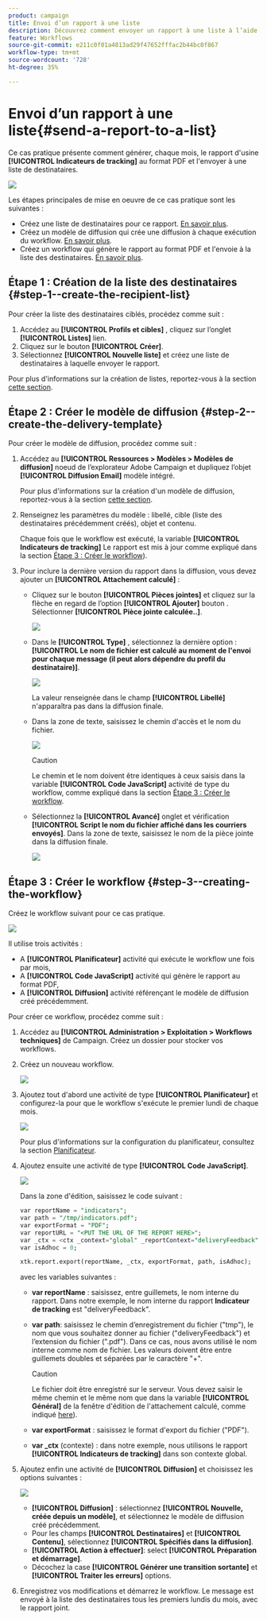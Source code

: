 ```yaml
---
product: campaign
title: Envoi d’un rapport à une liste
description: Découvrez comment envoyer un rapport à une liste à l’aide d’un workflow
feature: Workflows
source-git-commit: e211c0f01a4813ad29f47652fffac2b44bc0f867
workflow-type: tm+mt
source-wordcount: '728'
ht-degree: 35%

---
```



# Envoi d’un rapport à une liste{#send-a-report-to-a-list}

Ce cas pratique présente comment générer, chaque mois, le rapport d&#39;usine **[!UICONTROL Indicateurs de tracking]** au format PDF et l&#39;envoyer à une liste de destinataires.

![](assets/use_case_report_intro.png)

Les étapes principales de mise en oeuvre de ce cas pratique sont les suivantes :

* Créez une liste de destinataires pour ce rapport. [En savoir plus](#step-1--create-the-recipient-list).
* Créez un modèle de diffusion qui crée une diffusion à chaque exécution du workflow. [En savoir plus](#step-2--create-the-delivery-template).
* Créez un workflow qui génère le rapport au format PDF et l&#39;envoie à la liste des destinataires. [En savoir plus](#step-3--create-the-workflow).

## Étape 1 : Création de la liste des destinataires {#step-1--create-the-recipient-list}

Pour créer la liste des destinataires ciblés, procédez comme suit :

1. Accédez au **[!UICONTROL Profils et cibles]** , cliquez sur l’onglet **[!UICONTROL Listes]** lien.
1. Cliquez sur le bouton **[!UICONTROL Créer]**.
1. Sélectionnez **[!UICONTROL Nouvelle liste]** et créez une liste de destinataires à laquelle envoyer le rapport.

Pour plus d&#39;informations sur la création de listes, reportez-vous à la section [cette section](../../v8/audiences/create-audiences.md).

## Étape 2 : Créer le modèle de diffusion {#step-2--create-the-delivery-template}

Pour créer le modèle de diffusion, procédez comme suit :

1. Accédez au **[!UICONTROL Ressources > Modèles > Modèles de diffusion]** noeud de l’explorateur Adobe Campaign et dupliquez l’objet **[!UICONTROL Diffusion Email]** modèle intégré.

   Pour plus d&#39;informations sur la création d&#39;un modèle de diffusion, reportez-vous à la section [cette section](../../v8/send/create-templates.md).

1. Renseignez les paramètres du modèle : libellé, cible (liste des destinataires précédemment créés), objet et contenu.

   Chaque fois que le workflow est exécuté, la variable **[!UICONTROL Indicateurs de tracking]** Le rapport est mis à jour comme expliqué dans la section [Étape 3 : Créer le workflow](#step-3--creating-the-workflow)).

1. Pour inclure la dernière version du rapport dans la diffusion, vous devez ajouter un **[!UICONTROL Attachement calculé]** :

   * Cliquez sur le bouton **[!UICONTROL Pièces jointes]** et cliquez sur la flèche en regard de l’option **[!UICONTROL Ajouter]** bouton . Sélectionner **[!UICONTROL Pièce jointe calculée..]**.

      ![](assets/use_case_report_4.png)

   * Dans le **[!UICONTROL Type]** , sélectionnez la dernière option : **[!UICONTROL Le nom de fichier est calculé au moment de l&#39;envoi pour chaque message (il peut alors dépendre du profil du destinataire)]**.

      ![](assets/use_case_report_5.png)

      La valeur renseignée dans le champ **[!UICONTROL Libellé]** n&#39;apparaîtra pas dans la diffusion finale.

   * Dans la zone de texte, saisissez le chemin d&#39;accès et le nom du fichier.

      ![](assets/use_case_report_6.png)

      >[!CAUTION]
      >
      >Le chemin et le nom doivent être identiques à ceux saisis dans la variable **[!UICONTROL Code JavaScript]** activité de type du workflow, comme expliqué dans la section [Étape 3 : Créer le workflow](#step-3--creating-the-workflow).

   * Sélectionnez la **[!UICONTROL Avancé]** onglet et vérification **[!UICONTROL Script le nom du fichier affiché dans les courriers envoyés]**. Dans la zone de texte, saisissez le nom de la pièce jointe dans la diffusion finale.

      ![](assets/use_case_report_6bis.png)

## Étape 3 : Créer le workflow {#step-3--creating-the-workflow}

Créez le workflow suivant pour ce cas pratique.

![](assets/use_case_report_8.png)

Il utilise trois activités :

* A **[!UICONTROL Planificateur]** activité qui exécute le workflow une fois par mois,
* A **[!UICONTROL Code JavaScript]** activité qui génère le rapport au format PDF,
* A **[!UICONTROL Diffusion]** activité référençant le modèle de diffusion créé précédemment.

Pour créer ce workflow, procédez comme suit :

1. Accédez au **[!UICONTROL Administration > Exploitation > Workflows techniques]** de Campaign. Créez un dossier pour stocker vos workflows.
1. Créez un nouveau workflow.

   ![](assets/use_case_report_7.png)

1. Ajoutez tout d&#39;abord une activité de type **[!UICONTROL Planificateur]** et configurez-la pour que le workflow s&#39;exécute le premier lundi de chaque mois.

   ![](assets/use_case_report_9.png)

   Pour plus d&#39;informations sur la configuration du planificateur, consultez la section [Planificateur](scheduler.md).

1. Ajoutez ensuite une activité de type **[!UICONTROL Code JavaScript]**.

   ![](assets/use_case_report_10.png)

   Dans la zone d&#39;édition, saisissez le code suivant :

   ```sql
   var reportName = "indicators";
   var path = "/tmp/indicators.pdf";
   var exportFormat = "PDF";
   var reportURL = "<PUT THE URL OF THE REPORT HERE>";
   var _ctx = <ctx _context="global" _reportContext="deliveryFeedback" />
   var isAdhoc = 0;
   
   xtk.report.export(reportName, _ctx, exportFormat, path, isAdhoc);
   ```


   avec les variables suivantes :

   * **var reportName** : saisissez, entre guillemets, le nom interne du rapport. Dans notre exemple, le nom interne du rapport **Indicateur de tracking** est &quot;deliveryFeedback&quot;.
   * **var path**: saisissez le chemin d’enregistrement du fichier (&quot;tmp&quot;), le nom que vous souhaitez donner au fichier (&quot;deliveryFeedback&quot;) et l’extension du fichier (&quot;.pdf&quot;). Dans ce cas, nous avons utilisé le nom interne comme nom de fichier. Les valeurs doivent être entre guillemets doubles et séparées par le caractère &quot;+&quot;.

      >[!CAUTION]
      >
      >Le fichier doit être enregistré sur le serveur. Vous devez saisir le même chemin et le même nom que dans la variable **[!UICONTROL Général]** de la fenêtre d&#39;édition de l&#39;attachement calculé, comme indiqué [here](#step-2--create-the-delivery-template)).

   * **var exportFormat** : saisissez le format d&#39;export du fichier (&quot;PDF&quot;).
   * **var _ctx** (contexte) : dans notre exemple, nous utilisons le rapport **[!UICONTROL Indicateurs de tracking]** dans son contexte global.

1. Ajoutez enfin une activité de **[!UICONTROL Diffusion]** et choisissez les options suivantes :

   ![](assets/use_case_report_11.png)

   * **[!UICONTROL Diffusion]** : sélectionnez **[!UICONTROL Nouvelle, créée depuis un modèle]**, et sélectionnez le modèle de diffusion créé précédemment.
   * Pour les champs **[!UICONTROL Destinataires]** et **[!UICONTROL Contenu]**, sélectionnez **[!UICONTROL Spécifiés dans la diffusion]**.
   * **[!UICONTROL Action à effectuer]**: select **[!UICONTROL Préparation et démarrage]**.
   * Décochez la case **[!UICONTROL Générer une transition sortante]** et **[!UICONTROL Traiter les erreurs]** options.

1. Enregistrez vos modifications et démarrez le workflow. Le message est envoyé à la liste des destinataires tous les premiers lundis du mois, avec le rapport joint.